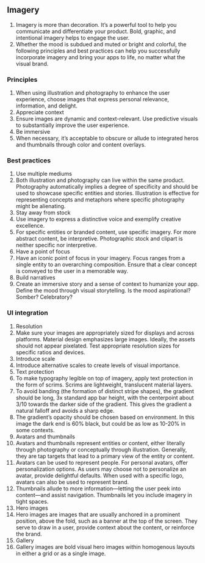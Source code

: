 ## Imagery
1. Imagery is more than decoration. It’s a powerful tool to help you communicate and differentiate your product. Bold, graphic, and intentional imagery helps to engage the user.
2. Whether the mood is subdued and muted or bright and colorful, the following principles and best practices can help you successfully incorporate imagery and bring your apps to life, no matter what the visual brand.

### Principles
1. When using illustration and photography to enhance the user experience, choose images that express personal relevance, information, and delight.
2. Appreciate context
  1. Ensure images are dynamic and context-relevant. Use predictive visuals to substantially improve the user experience.
3. Be immersive
  1. When necessary, it’s acceptable to obscure or allude to integrated heros and thumbnails through color and content overlays.
  
### Best practices
1. Use multiple mediums
  1. Both illustration and photography can live within the same product. Photography automatically implies a degree of specificity and should be used to showcase specific entities and stories. Illustration is effective for representing concepts and metaphors where specific photography might be alienating.
2. Stay away from stock
  1. Use imagery to express a distinctive voice and exemplify creative excellence.  
  2. For specific entities or branded content, use specific imagery. For more abstract content, be interpretive. Photographic stock and clipart is neither specific nor interpretive.
3. Have a point of focus
  1. Have an iconic point of focus in your imagery. Focus ranges from a single entity to an overarching composition. Ensure that a clear concept is conveyed to the user in a memorable way.
4. Build narratives
  1. Create an immersive story and a sense of context to humanize your app. Define the mood through visual storytelling. Is the mood aspirational? Somber? Celebratory?

### UI integration
1. Resolution
  1. Make sure your images are appropriately sized for displays and across platforms. Material design emphasizes large images. Ideally, the assets should not appear pixelated. Test appropriate resolution sizes for specific ratios and devices.
2. Introduce scale
  1. Introduce alternative scales to create levels of visual importance.
3. Text protection
  1. To make typography legible on top of imagery, apply text protection in the form of scrims. Scrims are lightweight, translucent material layers.
  2. To avoid banding (the formation of distinct stripe shapes), the gradient should be long, 3x standard app bar height, with the centerpoint about 3/10 towards the darker side of the gradient. This gives the gradient a natural falloff and avoids a sharp edge.
  3. The gradient’s opacity should be chosen based on environment. In this image the dark end is 60% black, but could be as low as 10-20% in some contexts.
4. Avatars and thumbnails
  1. Avatars and thumbnails represent entities or content, either literally through photography or conceptually through illustration. Generally, they are tap targets that lead to a primary view of the entity or content.
  2. Avatars can be used to represent people. For personal avatars, offer personalization options. As users may choose not to personalize an avatar, provide delightful defaults. When used with a specific logo, avatars can also be used to represent brand.
  3. Thumbnails allude to more information—letting the user peek into content—and assist navigation. Thumbnails let you include imagery in tight spaces.
5. Hero images
  1. Hero images are images that are usually anchored in a prominent position, above the fold, such as a banner at the top of the screen. They serve to draw in a user, provide context about the content, or reinforce the brand.
6. Gallery
  1. Gallery images are bold visual hero images within homogenous layouts in either a grid or as a single image.
